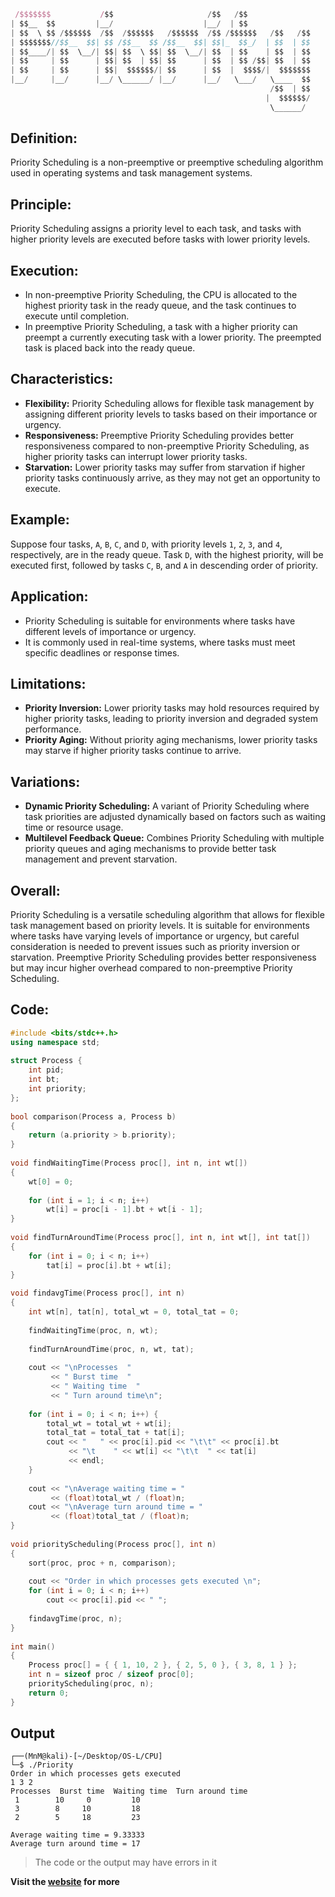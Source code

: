 ```jsx
 /$$$$$$$           /$$                     /$$   /$$                      /$$$$$$            /$$                       /$$           /$$ /$$                    
| $$__  $$         |__/                    |__/  | $$                     /$$__  $$          | $$                      | $$          | $$|__/                    
| $$  \ $$ /$$$$$$  /$$  /$$$$$$   /$$$$$$  /$$ /$$$$$$   /$$   /$$      | $$  \__/  /$$$$$$$| $$$$$$$   /$$$$$$   /$$$$$$$ /$$   /$$| $$ /$$ /$$$$$$$   /$$$$$$ 
| $$$$$$$//$$__  $$| $$ /$$__  $$ /$$__  $$| $$|_  $$_/  | $$  | $$      |  $$$$$$  /$$_____/| $$__  $$ /$$__  $$ /$$__  $$| $$  | $$| $$| $$| $$__  $$ /$$__  $$
| $$____/| $$  \__/| $$| $$  \ $$| $$  \__/| $$  | $$    | $$  | $$       \____  $$| $$      | $$  \ $$| $$$$$$$$| $$  | $$| $$  | $$| $$| $$| $$  \ $$| $$  \ $$
| $$     | $$      | $$| $$  | $$| $$      | $$  | $$ /$$| $$  | $$       /$$  \ $$| $$      | $$  | $$| $$_____/| $$  | $$| $$  | $$| $$| $$| $$  | $$| $$  | $$
| $$     | $$      | $$|  $$$$$$/| $$      | $$  |  $$$$/|  $$$$$$$      |  $$$$$$/|  $$$$$$$| $$  | $$|  $$$$$$$|  $$$$$$$|  $$$$$$/| $$| $$| $$  | $$|  $$$$$$$
|__/     |__/      |__/ \______/ |__/      |__/   \___/   \____  $$       \______/  \_______/|__/  |__/ \_______/ \_______/ \______/ |__/|__/|__/  |__/ \____  $$
                                                          /$$  | $$                                                                                     /$$  \ $$
                                                         |  $$$$$$/                                                                                    |  $$$$$$/
                                                          \______/                                                                                      \______/
```

## Definition:

Priority Scheduling is a non-preemptive or preemptive scheduling algorithm used in operating systems and task management systems.

## Principle:

Priority Scheduling assigns a priority level to each task, and tasks with higher priority levels are executed before tasks with lower priority levels.

## Execution:

- In non-preemptive Priority Scheduling, the CPU is allocated to the highest priority task in the ready queue, and the task continues to execute until completion.
- In preemptive Priority Scheduling, a task with a higher priority can preempt a currently executing task with a lower priority. The preempted task is placed back into the ready queue.

## Characteristics:

- **Flexibility:** Priority Scheduling allows for flexible task management by assigning different priority levels to tasks based on their importance or urgency.
- **Responsiveness:** Preemptive Priority Scheduling provides better responsiveness compared to non-preemptive Priority Scheduling, as higher priority tasks can interrupt lower priority tasks.
- **Starvation:** Lower priority tasks may suffer from starvation if higher priority tasks continuously arrive, as they may not get an opportunity to execute.

## Example:

Suppose four tasks, `A`, `B`, `C`, and `D`, with priority levels `1`, `2`, `3`, and `4`, respectively, are in the ready queue. Task `D`, with the highest priority, will be executed first, followed by tasks `C`, `B`, and `A` in descending order of priority.

## Application:

- Priority Scheduling is suitable for environments where tasks have different levels of importance or urgency.
- It is commonly used in real-time systems, where tasks must meet specific deadlines or response times.

## Limitations:

- **Priority Inversion:** Lower priority tasks may hold resources required by higher priority tasks, leading to priority inversion and degraded system performance.
- **Priority Aging:** Without priority aging mechanisms, lower priority tasks may starve if higher priority tasks continue to arrive.

## Variations:

- **Dynamic Priority Scheduling:** A variant of Priority Scheduling where task priorities are adjusted dynamically based on factors such as waiting time or resource usage.
- **Multilevel Feedback Queue:** Combines Priority Scheduling with multiple priority queues and aging mechanisms to provide better task management and prevent starvation.

## Overall:

Priority Scheduling is a versatile scheduling algorithm that allows for flexible task management based on priority levels. It is suitable for environments where tasks have varying levels of importance or urgency, but careful consideration is needed to prevent issues such as priority inversion or starvation. Preemptive Priority Scheduling provides better responsiveness but may incur higher overhead compared to non-preemptive Priority Scheduling.

## Code:

```C++
#include <bits/stdc++.h> 
using namespace std; 
  
struct Process { 
    int pid;
    int bt;
    int priority;
}; 
  
bool comparison(Process a, Process b) 
{ 
    return (a.priority > b.priority); 
} 
  
void findWaitingTime(Process proc[], int n, int wt[]) 
{ 
    wt[0] = 0; 
  
    for (int i = 1; i < n; i++) 
        wt[i] = proc[i - 1].bt + wt[i - 1]; 
} 
  
void findTurnAroundTime(Process proc[], int n, int wt[], int tat[]) 
{ 
    for (int i = 0; i < n; i++) 
        tat[i] = proc[i].bt + wt[i]; 
} 
  
void findavgTime(Process proc[], int n) 
{ 
    int wt[n], tat[n], total_wt = 0, total_tat = 0; 
  
    findWaitingTime(proc, n, wt); 
  
    findTurnAroundTime(proc, n, wt, tat); 
  
    cout << "\nProcesses  "
         << " Burst time  "
         << " Waiting time  "
         << " Turn around time\n"; 
  
    for (int i = 0; i < n; i++) { 
        total_wt = total_wt + wt[i]; 
        total_tat = total_tat + tat[i]; 
        cout << "   " << proc[i].pid << "\t\t" << proc[i].bt 
             << "\t    " << wt[i] << "\t\t  " << tat[i] 
             << endl; 
    } 
  
    cout << "\nAverage waiting time = "
         << (float)total_wt / (float)n; 
    cout << "\nAverage turn around time = "
         << (float)total_tat / (float)n; 
} 
  
void priorityScheduling(Process proc[], int n) 
{ 
    sort(proc, proc + n, comparison); 
  
    cout << "Order in which processes gets executed \n"; 
    for (int i = 0; i < n; i++) 
        cout << proc[i].pid << " "; 
  
    findavgTime(proc, n); 
} 
  
int main() 
{ 
    Process proc[] = { { 1, 10, 2 }, { 2, 5, 0 }, { 3, 8, 1 } }; 
    int n = sizeof proc / sizeof proc[0]; 
    priorityScheduling(proc, n); 
    return 0; 
}
```

## Output

```linux
┌──(MnM@kali)-[~/Desktop/OS-L/CPU]
└─$ ./Priority
Order in which processes gets executed 
1 3 2 
Processes  Burst time  Waiting time  Turn around time
 1        10     0         10
 3        8     10         18
 2        5     18         23

Average waiting time = 9.33333
Average turn around time = 17
```

> The code or the output may have errors in it

**Visit the [website](https://www.geeksforgeeks.org/program-for-priority-cpu-scheduling-set-1/) for more**

